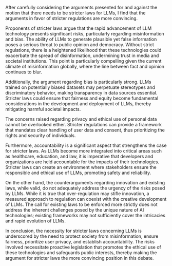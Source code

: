 After carefully considering the arguments presented for and against the motion that there needs to be stricter laws for LLMs, I find that the arguments in favor of stricter regulations are more convincing.

Proponents of stricter laws argue that the rapid advancement of LLM technology presents significant risks, particularly regarding misinformation and bias. The ability of LLMs to generate plausible yet false information poses a serious threat to public opinion and democracy. Without strict regulations, there is a heightened likelihood that these technologies could exacerbate the spread of disinformation, undermining trust in media and societal institutions. This point is particularly compelling given the current climate of misinformation globally, where the line between fact and opinion continues to blur.

Additionally, the argument regarding bias is particularly strong. LLMs trained on potentially biased datasets may perpetuate stereotypes and discriminatory behavior, making transparency in data sources essential. Stricter laws could ensure that fairness and equity become fundamental considerations in the development and deployment of LLMs, thereby mitigating harmful societal impacts.

The concerns raised regarding privacy and ethical use of personal data cannot be overlooked either. Stricter regulations can provide a framework that mandates clear handling of user data and consent, thus prioritizing the rights and security of individuals.

Furthermore, accountability is a significant aspect that strengthens the case for stricter laws. As LLMs become more integrated into critical areas such as healthcare, education, and law, it is imperative that developers and organizations are held accountable for the impacts of their technologies. Stricter laws can create an environment where stakeholders ensure the responsible and ethical use of LLMs, promoting safety and reliability.

On the other hand, the counterarguments regarding innovation and existing laws, while valid, do not adequately address the urgency of the risks posed by LLMs. While it is true that over-regulation may stifle innovation, a measured approach to regulation can coexist with the creative development of LLMs. The call for existing laws to be enforced more strictly does not address the inherent challenges posed by the unique nature of AI technologies; existing frameworks may not sufficiently cover the intricacies and rapid evolution of LLMs.

In conclusion, the necessity for stricter laws concerning LLMs is underscored by the need to protect society from misinformation, ensure fairness, prioritize user privacy, and establish accountability. The risks involved necessitate proactive legislation that promotes the ethical use of these technologies and safeguards public interests, thereby making the argument for stricter laws the more convincing position in this debate.